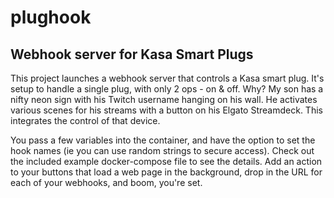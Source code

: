 # plughook

## Webhook server for Kasa Smart Plugs

This project launches a webhook server that controls a Kasa smart plug. It's setup to handle a single plug, with only 2 ops - on & off. Why? My son has a nifty neon sign with his Twitch username hanging on his wall. He activates various scenes for his streams with a button on his Elgato Streamdeck. This integrates the control of that device.

You pass a few variables into the container, and have the option to set the hook names (ie you can use random strings to secure access). Check out the included example docker-compose file to see the details. Add an action to your buttons that load a web page in the background, drop in the URL for each of your webhooks, and boom, you're set.
